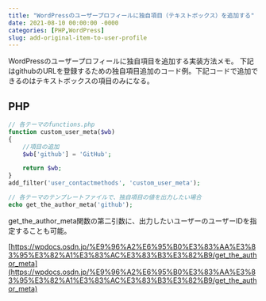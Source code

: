 ```yaml
---
title: "WordPressのユーザープロフィールに独自項目（テキストボックス）を追加する"
date: 2021-08-10 00:00:00 -0000
categories: [PHP,WordPress]
slug: add-original-item-to-user-profile
---
```


WordPressのユーザープロフィールに独自項目を追加する実装方法メモ。
下記はgithubのURLを登録するための独自項目追加のコード例。下記コードで追加できるのはテキストボックスの項目のみになる。

## PHP
```php
// 各テーマのfunctions.php
function custom_user_meta($wb)
{
    //項目の追加
    $wb['github'] = 'GitHub';

    return $wb;
}
add_filter('user_contactmethods', 'custom_user_meta');

// 各テーマのテンプレートファイルで、独自項目の値を出力したい場合
echo get_the_author_meta('github');

```
get_the_author_meta関数の第二引数に、出力したいユーザーのユーザーIDを指定することも可能。

[https://wpdocs.osdn.jp/%E9%96%A2%E6%95%B0%E3%83%AA%E3%83%95%E3%82%A1%E3%83%AC%E3%83%B3%E3%82%B9/get_the_author_meta](https://wpdocs.osdn.jp/%E9%96%A2%E6%95%B0%E3%83%AA%E3%83%95%E3%82%A1%E3%83%AC%E3%83%B3%E3%82%B9/get_the_author_meta)
